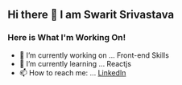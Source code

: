 ## Hi there 👋 I am Swarit Srivastava

### Here is What I'm Working On!

- 🔭 I’m currently working on ... Front-end Skills
- 🌱 I’m currently learning ... Reactjs
- 📫 How to reach me: ... [LinkedIn](https://www.linkedin.com/in/swaritsrivastava/)

